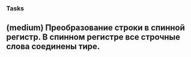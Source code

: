 ### Tasks

## (medium) Преобразование строки в спинной регистр. В спинном регистре все строчные слова соединены тире.



